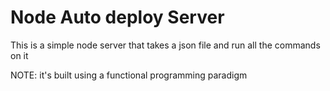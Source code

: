 # Node Auto deploy Server

This is a simple node server that takes a json file 
and run all the commands on it

NOTE: it's built using a functional programming paradigm